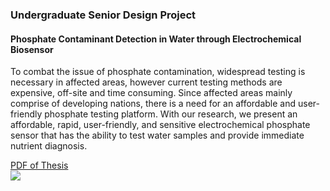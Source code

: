 ### Undergraduate Senior Design Project

#### Phosphate Contaminant Detection in Water through Electrochemical Biosensor
To combat the issue of phosphate contamination, widespread testing is necessary in affected areas, however current testing methods are expensive, off-site and time consuming. Since affected areas mainly comprise of developing nations, there is a need for an affordable and user-friendly phosphate testing platform. With our research, we present an affordable, rapid, user-friendly, and sensitive electrochemical phosphate sensor that has the ability to test water samples and provide immediate nutrient diagnosis.<br>

<a href = "https://scholarcommons.scu.edu/bioe_senior/50/">PDF of Thesis</a>
<br>
<img src = "/images/seniordesign.jpeg">
